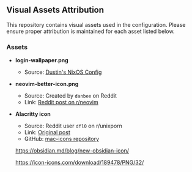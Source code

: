 ## Visual Assets Attribution

This repository contains visual assets used in the configuration. Please ensure
proper attribution is maintained for each asset listed below.

### Assets

- **login-wallpaper.png**

  - Source: [Dustin's NixOS Config](https://github.com/dustinlyons/nixos-config)

- **neovim-better-icon.png**

  - Source: Created by `danbee` on Reddit
  - Link:
    [Reddit post on r/neovim](https://www.reddit.com/r/neovim/comments/13713rq/i_made_a_neovim_icon_for_macos_download_link_in/)

- **Alacritty icon**

  - Source: Reddit user `dfl0` on r/unixporn
  - Link:
    [Original post](https://www.reddit.com/r/unixporn/comments/1cs8zev/oc_i_made_my_own_interpretation_of_alacrittys/)
  - GitHub: [mac-icons repository](https://github.com/dfl0/mac-icons)



  https://obsidian.md/blog/new-obsidian-icon/

  https://icon-icons.com/download/189478/PNG/32/
